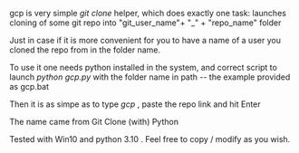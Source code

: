 gcp is very simple _git clone_ helper, which does exactly one task:
launches cloning of some git repo into "git_user_name"+ "_" + "repo_name" folder

Just in case if it is more convenient for you to have a name of a user you cloned the repo from in the folder name.

To use it one needs python installed in the system, and correct script to launch _python gcp.py_ with the folder name in
path -- the example provided as gcp.bat

Then it is as simpe as to type _gcp_ , paste the repo link and hit Enter

The name came from Git Clone (with) Python

Tested with Win10 and python 3.10 .
Feel free to copy / modify as you wish.